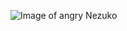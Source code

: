 ![Image of angry Nezuko](https://fictionhorizon.com/wp-content/uploads/2022/01/Nezukos-New-Demon-Form-in-Demon-Slayer-Explained-1024x576.jpg)
